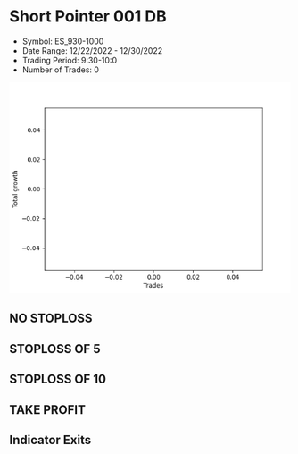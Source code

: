 # Short Pointer 001 DB 
- Symbol: ES_930-1000
- Date Range: 12/22/2022 - 12/30/2022
- Trading Period: 9:30-10:0
- Number of Trades: 0

![Plot](ShortPointer001DBES_930-1000.png)
## NO STOPLOSS














## STOPLOSS OF 5














## STOPLOSS OF 10














## TAKE PROFIT











## Indicator Exits


